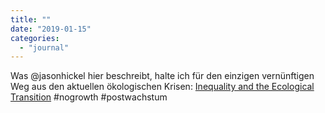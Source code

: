 ```yaml
---
title: ""
date: "2019-01-15"
categories: 
  - "journal"
---
```


Was @jasonhickel hier beschreibt, halte ich für den einzigen vernünftigen Weg aus den aktuellen ökologischen Krisen: [Inequality and the Ecological Transition](https://www.jasonhickel.org/blog/2019/1/14/inequality-and-the-ecological-transition) #nogrowth #postwachstum

